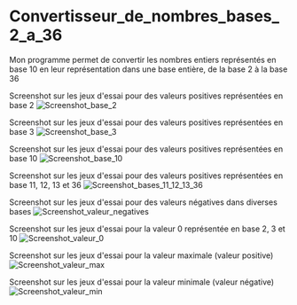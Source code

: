 # Convertisseur_de_nombres_bases_2_a_36
Mon programme permet de convertir les nombres entiers représentés en base 10 en leur représentation dans une base entière, de la base 2 à la base 36

Screenshot sur les jeux d'essai pour des valeurs positives représentées en base 2
![Screenshot_base_2](https://github.com/TheRealDAZL/Convertisseur-de-nombres-en-base-2-a-36/assets/116024728/d058ed6b-bb8b-4be9-879a-7274387c4404)

Screenshot sur les jeux d'essai pour des valeurs positives représentées en base 3
![Screenshot_base_3](https://github.com/TheRealDAZL/Convertisseur-de-nombres-en-base-2-a-36/assets/116024728/b9251e95-5d06-471b-b989-4bd654814991)

Screenshot sur les jeux d'essai pour des valeurs positives représentées en base 10
![Screenshot_base_10](https://github.com/TheRealDAZL/Convertisseur-de-nombres-en-base-2-a-36/assets/116024728/ead14500-b3e1-4dde-b1cb-b0c04c0fe017)

Screenshot sur les jeux d'essai pour des valeurs positives représentées en base 11, 12, 13 et 36
![Screenshot_bases_11_12_13_36](https://github.com/TheRealDAZL/Convertisseur-de-nombres-en-base-2-a-36/assets/116024728/eb5c407f-866d-480c-9566-162d04971f82)

Screenshot sur les jeux d'essai pour des valeurs négatives dans diverses bases
![Screenshot_valeur_negatives](https://github.com/TheRealDAZL/Convertisseur-de-nombres-en-base-2-a-36/assets/116024728/8b6516fe-98a6-4ec7-aad2-e227187e7264)

Screenshot sur les jeux d'essai pour la valeur 0 représentée en base 2, 3 et 10
![Screenshot_valeur_0](https://github.com/TheRealDAZL/Convertisseur-de-nombres-en-base-2-a-36/assets/116024728/e33024d6-a9da-4ee8-bacc-a32b362202af)

Screenshot sur les jeux d'essai pour la valeur maximale (valeur positive)
![Screenshot_valeur_max](https://github.com/TheRealDAZL/Convertisseur-de-nombres-en-base-2-a-36/assets/116024728/2f674188-5212-49de-b348-26c3791ee43a)

Screenshot sur les jeux d'essai pour la valeur minimale (valeur négative)
![Screenshot_valeur_min](https://github.com/TheRealDAZL/Convertisseur-de-nombres-en-base-2-a-36/assets/116024728/4948993c-da80-4e08-ae3c-d6b085050a72)
